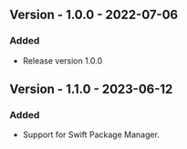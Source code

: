 ## Version - 1.0.0 - 2022-07-06
### Added
- Release version 1.0.0

## Version - 1.1.0 - 2023-06-12
### Added
- Support for Swift Package Manager.
